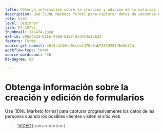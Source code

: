 ```yaml
---
title: Obtenga información sobre la creación y edición de formularios
description: Use [!DNL Marketo forms] para capturar datos de personas de forma progresiva cuando los posibles clientes visiten el sitio web.
role: User
level: Beginner
jira: KT-10755
thumbnail: 345474.jpeg
exl-id: 296d462d-b21e-4868-b102-d3d454a1d633
feature: Forms
source-git-commit: b614aa134ee0ccbbfd70c6ab73339287d6ebb27a
workflow-type: tm+mt
source-wordcount: '36'
ht-degree: 0%

---
```


# Obtenga información sobre la creación y edición de formularios

Use [!DNL Marketo forms] para capturar progresivamente los datos de las personas cuando los posibles clientes visiten el sitio web.

>[!VIDEO](https://video.tv.adobe.com/v/345474/?quality=12&learn=on){transcript=true}
